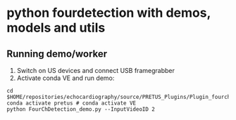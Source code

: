 # python fourdetection with demos, models and utils

## Running demo/worker

1. Switch on US devices and connect USB framegrabber 
2. Activate conda VE and run demo:
``` 
cd $HOME/repositories/echocardiography/source/PRETUS_Plugins/Plugin_fourchdetection/python_fourchdetection
conda activate pretus # conda activate VE 
python FourChDetection_demo.py --InputVideoID 2
```
